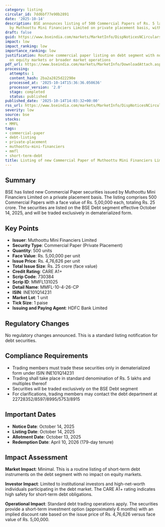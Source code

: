 ```yaml
---
category: listing
circular_id: 7dd6bf77e90b2891
date: '2025-10-14'
description: BSE announces listing of 500 Commercial Papers of Rs. 5 lakh each issued
  by Muthoottu Mini Financiers Limited on private placement basis, with CARE A1+ rating.
draft: false
guid: https://www.bseindia.com/markets/MarketInfo/DispNoticesNCirculars.aspx?Noticeid={7FF0B6AC-16E2-42DB-9E41-28E8121D7B13}&noticeno=20251014-55&dt=10/14/2025&icount=55&totcount=59&flag=0
impact: low
impact_ranking: low
importance_ranking: low
justification: Routine commercial paper listing on debt segment with no material impact
  on equity markets or broader market operations
pdf_url: https://www.bseindia.com/markets/MarketInfo/DownloadAttach.aspx?id=20251014-55&attachedId=
processing:
  attempts: 1
  content_hash: 2ba2a2825d22298e
  processed_at: '2025-10-14T15:36:36.050636'
  processor_version: '2.0'
  stage: completed
  status: published
published_date: '2025-10-14T14:03:32+00:00'
rss_url: https://www.bseindia.com/markets/MarketInfo/DispNoticesNCirculars.aspx?Noticeid={7FF0B6AC-16E2-42DB-9E41-28E8121D7B13}&noticeno=20251014-55&dt=10/14/2025&icount=55&totcount=59&flag=0
severity: low
source: bse
stocks:
- MMFL
tags:
- commercial-paper
- debt-listing
- private-placement
- muthoottu-mini-financiers
- mmfl
- short-term-debt
title: Listing of new Commercial Paper of Muthoottu Mini Financiers Limited
---
```


## Summary

BSE has listed new Commercial Paper securities issued by Muthoottu Mini Financiers Limited on a private placement basis. The listing comprises 500 Commercial Papers with a face value of Rs. 5,00,000 each, totaling Rs. 25 crore. The securities are listed on the BSE Debt segment effective October 14, 2025, and will be traded exclusively in dematerialized form.

## Key Points

- **Issuer**: Muthoottu Mini Financiers Limited
- **Security Type**: Commercial Paper (Private Placement)
- **Quantity**: 500 units
- **Face Value**: Rs. 5,00,000 per unit
- **Issue Price**: Rs. 4,76,626 per unit
- **Total Issue Size**: Rs. 25 crore (face value)
- **Credit Rating**: CARE A1+
- **Scrip Code**: 730384
- **Scrip ID**: MMFL131025
- **Detail Name**: MMFL-10-4-26-CP
- **ISIN**: INE101Q14231
- **Market Lot**: 1 unit
- **Tick Size**: 1 paise
- **Issuing and Paying Agent**: HDFC Bank Limited

## Regulatory Changes

No regulatory changes announced. This is a standard listing notification for debt securities.

## Compliance Requirements

- Trading members must trade these securities only in dematerialized form under ISIN INE101Q14231
- Trading shall take place in standard denomination of Rs. 5 lakhs and multiples thereof
- Securities will be traded exclusively on the BSE Debt segment
- For clarifications, trading members may contact the debt department at 22728352/8597/8995/5753/8915

## Important Dates

- **Notice Date**: October 14, 2025
- **Listing Date**: October 14, 2025
- **Allotment Date**: October 13, 2025
- **Redemption Date**: April 10, 2026 (179-day tenure)

## Impact Assessment

**Market Impact**: Minimal. This is a routine listing of short-term debt instruments on the debt segment with no impact on equity markets.

**Investor Impact**: Limited to institutional investors and high-net-worth individuals participating in the debt market. The CARE A1+ rating indicates high safety for short-term debt obligations.

**Operational Impact**: Standard debt trading operations apply. The securities provide a short-term investment option (approximately 6 months) with an implied discount rate based on the issue price of Rs. 4,76,626 versus face value of Rs. 5,00,000.